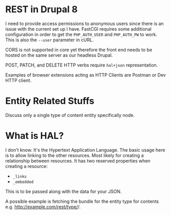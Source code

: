 # REST in Drupal 8

I need to provide access permissions to anonymous users since there is an issue with the current set up I have. FastCGI requires some additional configuration in order to get the `PHP_AUTH_USER` and `PHP_AUTH_PW` to work. This is also the `--user` parameter in cURL.

CORS is not supported in core yet therefore the front end needs to be hosted on the same server as  our headless Drupal.

POST, PATCH, and DELETE HTTP verbs require `hal+json` representation.

Examples of browser extensions acting as HTTP Clients are Postman or Dev HTTP client.

# Entity Related Stuffs

Discuss only a single type of content entity specifically node.

# What is HAL?

I don't know. It's the Hypertext Application Language. The basic usage here is to allow linking to the other resources. Most likely for creating a relationship between resources. It has two reserved properties when creating a resource:

* `_links`
* `_embedded`

This is to be passed along with the data for your JSON.

A possible example is fetching the bundle for the entity type for contents e.g. http://example.com/rest/type/<entity type>/<bundle>.
